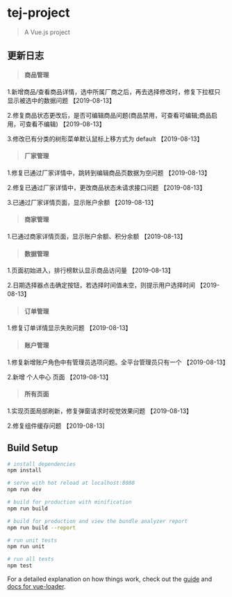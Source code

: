 # tej-project

> A Vue.js project

## 更新日志

> #### 商品管理

1.新增商品/查看商品详情，选中所属厂商之后，再去选择修改时，修复下拉框只显示被选中的数据问题   【2019-08-13】

2.修复商品状态更改后，是否可编辑商品问题(商品禁用，可查看可编辑;商品启用，可查看不编辑)  【2019-08-13】

3.修改已有分类的树形菜单默认鼠标上移方式为 default 【2019-08-13】

> #### 厂家管理

1.修复已通过厂家详情中，跳转到编辑商品页数据为空问题 【2019-08-13】

2.修复已通过厂家详情中，更改商品状态未请求接口问题 【2019-08-13】

3.已通过厂家详情页面，显示账户余额 【2019-08-13】

> #### 商家管理

1.已通过商家详情页面，显示账户余额、积分余额 【2019-08-13】

> #### 数据管理

1.页面初始进入，排行榜默认显示商品访问量 【2019-08-13】

2.日期选择器点击确定按钮，若选择时间值未空，则提示用户选择时间 【2019-08-13】

> #### 订单管理

1.修复订单详情显示失败问题 【2019-08-13】

> #### 账户管理

1.修复新增账户角色中有管理员选项问题。全平台管理员只有一个 【2019-08-13】

2.新增 个人中心 页面 【2019-08-13】

> #### 所有页面

1.实现页面局部刷新，修复弹窗请求时视觉效果问题 【2019-08-13】

2.修复组件缓存问题 【2019-08-13]

## Build Setup

``` bash
# install dependencies
npm install

# serve with hot reload at localhost:8080
npm run dev

# build for production with minification
npm run build

# build for production and view the bundle analyzer report
npm run build --report

# run unit tests
npm run unit

# run all tests
npm test
```

For a detailed explanation on how things work, check out the [guide](http://vuejs-templates.github.io/webpack/) and [docs for vue-loader](http://vuejs.github.io/vue-loader).


